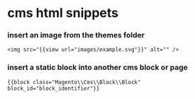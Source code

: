 # cms html snippets

### insert an image from the themes folder

    <img src="{{view url="images/example.svg"}}" alt="" />

### insert a static block into another cms block or page

    {{block class="Magento\\Cms\\Block\\Block" block_id="block_identifier"}}
